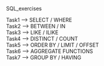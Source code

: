 SQL_exercises

Task1 --> SELECT / WHERE
<br>
Task2 --> BETWEEN / IN
<br>
Task3 --> LIKE / ILIKE
<br>
Task4 --> DISTINCT / COUNT
<br>
Task5 --> ORDER BY  / LIMIT / OFFSET
<br>
Task6 --> AGGREGATE FUNCTIONS
<br>
Task7 --> GROUP BY / HAVING
<br>
